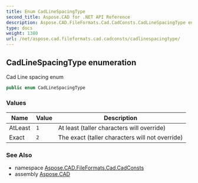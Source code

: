 ```yaml
---
title: Enum CadLineSpacingType
second_title: Aspose.CAD for .NET API Reference
description: Aspose.CAD.FileFormats.Cad.CadConsts.CadLineSpacingType enum. Cad Line spacing enum
type: docs
weight: 1380
url: /net/aspose.cad.fileformats.cad.cadconsts/cadlinespacingtype/
---
```

## CadLineSpacingType enumeration

Cad Line spacing enum

```csharp
public enum CadLineSpacingType
```

### Values

| Name | Value | Description |
| --- | --- | --- |
| AtLeast | `1` | At least (taller characters will override) |
| Exact | `2` | The exact (taller characters will not override) |

### See Also

* namespace [Aspose.CAD.FileFormats.Cad.CadConsts](../../aspose.cad.fileformats.cad.cadconsts/)
* assembly [Aspose.CAD](../../)


